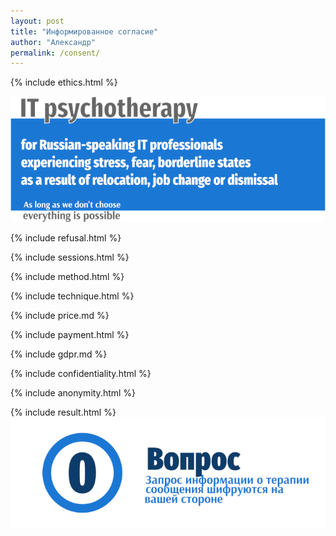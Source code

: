 ```yaml
---
layout: post
title: "Информированное согласие"
author: "Александр"
permalink: /consent/
---
```

{% include ethics.html %}

![Psychotherapy for Russian-speaking IT professionals](/_img/700b.png)

{% include refusal.html %}

{% include sessions.html %}

{% include method.html %}

{% include technique.html %}

{% include price.md %}

{% include payment.html %}

{% include gdpr.md %}

{% include confidentiality.html %}

{% include anonymity.html %}

{% include result.html %}
<a href="https://bit.ly/3yhBEb4" target=_blank>![Вопросы ответы для пациента психотерапевта](/_img/0.png)</a>

